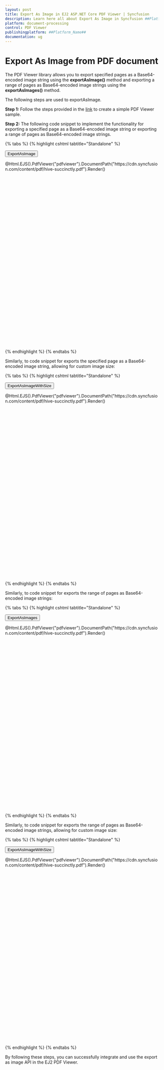 ```yaml
---
layout: post
title: Export As Image in EJ2 ASP.NET Core PDF Viewer | Syncfusion
description: Learn here all about Export As Image in Syncfusion ##Platform_Name## Pdfviewer component of Syncfusion Essential JS 2 and more.
platform: document-processing
control: PDF Viewer
publishingplatform: ##Platform_Name##
documentation: ug
---
```


# Export As Image from PDF document

The PDF Viewer library allows you to export specified pages as a Base64-encoded image string using the **exportAsImage()** method and exporting a range of pages as Base64-encoded image strings using the **exportAsImages()** method.

The following steps are used to exportAsImage.

**Step 1:** Follow the steps provided in the [link](https://ej2.syncfusion.com/aspnetcore/documentation/pdfviewer/getting-started/) to create a simple PDF Viewer sample.

**Step 2:** The following code snippet to implement the functionality for exporting a specified page as a Base64-encoded image string or exporting a range of pages as Base64-encoded image strings.

{% tabs %}
{% highlight cshtml tabtitle="Standalone" %}

<button type="button" onclick="exportAsImage()">ExportAsImage</button>
<div style="width:100%;height:600px">
    @Html.EJS().PdfViewer("pdfviewer").DocumentPath("https://cdn.syncfusion.com/content/pdf/hive-succinctly.pdf").Render()
</div>

<script>
    function exportAsImage() {
        var imageDetail;
        var pageIndex = 1;
        var viewer = document.getElementById('pdfviewer').ej2_instances[0];
        viewer.exportAsImage(pageIndex).then(function (value) {
            imageDetail = value;
            console.log(imageDetail);
        });
    }
</script>

{% endhighlight %}
{% endtabs %}

Similarly, to code snippet for exports the specified page as a Base64-encoded image string, allowing for custom image size:

{% tabs %}
{% highlight cshtml tabtitle="Standalone" %}

<button type="button" onclick="exportAsImageWithSize()">ExportAsImageWithSize</button>
<div style="width:100%;height:600px">
    @Html.EJS().PdfViewer("pdfviewer").DocumentPath("https://cdn.syncfusion.com/content/pdf/hive-succinctly.pdf").Render()
</div>

<script>
 function exportAsImageWithSize() {
        let imageDetail;
        let pageIndex = 1;
        let size: Size = new Size(200,500);
        var viewer = document.getElementById('pdfviewer').ej2_instances[0];
        viewer.exportAsImage(pageIndex,size).then(function (value) {
            imageDetail = value;
            console.log(imageDetail);
        });
    }
</script>

{% endhighlight %}
{% endtabs %}

Similarly, to code snippet for exports the range of pages as Base64-encoded image strings:

{% tabs %}
{% highlight cshtml tabtitle="Standalone" %}

<button type="button" onclick="exportAsImages()">ExportAsImages</button>
<div style="width:100%;height:600px">
    @Html.EJS().PdfViewer("pdfviewer").DocumentPath("https://cdn.syncfusion.com/content/pdf/hive-succinctly.pdf").Render()
</div>

<script>
 function exportAsImages() {
    let startPageIndex: number = 1;
    let endPageIndex: number = 5;
     var viewer = document.getElementById('pdfviewer').ej2_instances[0];
    viewer.exportAsImages(startPageIndex, endPageIndex).then(function (value) {
        imageDetails = value;
        console.log(imageDetails);
    });
}
</script>

{% endhighlight %}
{% endtabs %}

Similarly, to code snippet for exports the range of pages as Base64-encoded image strings, allowing for custom image size:

{% tabs %}
{% highlight cshtml tabtitle="Standalone" %}

<button type="button" onclick="exportAsImageWithSize()">ExportAsImageWithSize</button>
<div style="width:100%;height:600px">
    @Html.EJS().PdfViewer("pdfviewer").DocumentPath("https://cdn.syncfusion.com/content/pdf/hive-succinctly.pdf").Render()
</div>

<script>
 function exportAsImageWithSize() {
        let startPageIndex: number = 1;
        let endPageIndex: number = 5;
        let size: Size = new Size(200,500);
        var pdfViewer = document.getElementById('pdfviewer').ej2_instances[0];
        viewer.exportAsImages(startPageIndex, endPageIndex, size).then(function (value) {
            imageDetails = value;
            console.log(imageDetails);
        });
    }
</script>

{% endhighlight %}
{% endtabs %}

By following these steps, you can successfully integrate and use the export as image API in the EJ2 PDF Viewer.